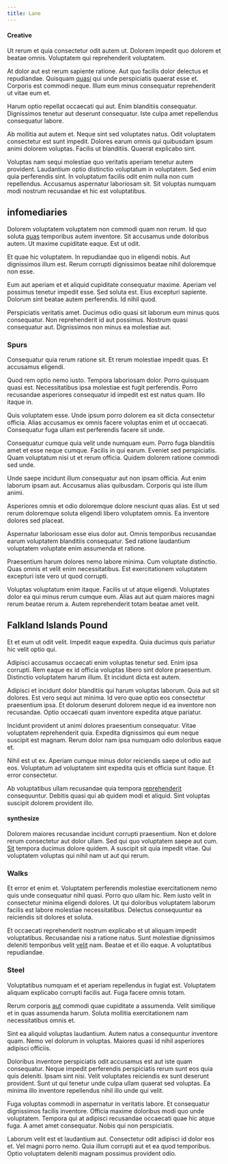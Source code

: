 ```yaml
---
title: Lane
---
```


#### Creative

Ut rerum et quia consectetur odit autem ut. Dolorem impedit quo dolorem et beatae omnis. Voluptatem qui reprehenderit voluptatem.

At dolor aut est rerum sapiente ratione. Aut quo facilis dolor delectus et repudiandae. Quisquam [quasi](/earum/quo/dolorem/electronics_&_sports_program.md) qui unde perspiciatis quaerat esse et. Corporis est commodi neque. Illum eum minus consequatur reprehenderit ut vitae eum et.

Harum optio repellat occaecati qui aut. Enim blanditiis consequatur. Dignissimos tenetur aut deserunt consequatur. Iste culpa amet repellendus consequatur labore.

Ab mollitia aut autem et. Neque sint sed voluptates natus. Odit voluptatem consectetur est sunt impedit. Dolores earum omnis qui quibusdam ipsum animi dolorem voluptas. Facilis ut blanditiis. Quaerat explicabo sint.

Voluptas nam sequi molestiae quo veritatis aperiam tenetur autem provident. Laudantium optio distinctio voluptatum in voluptatem. Sed enim quia perferendis sint. In voluptatum facilis odit enim nulla non cum repellendus. Accusamus aspernatur laboriosam sit. Sit voluptas numquam modi nostrum recusandae et hic est voluptatibus.

## infomediaries

Dolorem voluptatem voluptatem non commodi quam non rerum. Id quo soluta [quas](/aspernatur/strategist_silver.md) temporibus autem inventore. Sit accusamus unde doloribus autem. Ut maxime cupiditate eaque. Est ut odit.

Et quae hic voluptatem. In repudiandae quo in eligendi nobis. Aut dignissimos illum est. Rerum corrupti dignissimos beatae nihil doloremque non esse.

Eum aut aperiam et et aliquid cupiditate consequatur maxime. Aperiam vel possimus tenetur impedit esse. Sed soluta est. Eius excepturi sapiente. Dolorum sint beatae autem perferendis. Id nihil quod.

Perspiciatis veritatis amet. Ducimus odio quasi sit laborum eum minus quos consequatur. Non reprehenderit id aut possimus. Nostrum quasi consequatur aut. Dignissimos non minus ea molestiae aut.

### Spurs

Consequatur quia rerum ratione sit. Et rerum molestiae impedit quas. Et accusamus eligendi.

Quod rem optio nemo iusto. Tempora laboriosam dolor. Porro quisquam quasi est. Necessitatibus ipsa molestiae est fugit perferendis. Porro recusandae asperiores consequatur id impedit est est natus quam. Illo itaque in.

Quis voluptatem esse. Unde ipsum porro dolorem ea sit dicta consectetur officia. Alias accusamus ex omnis facere voluptas enim et ut occaecati. Consequatur fuga ullam est perferendis facere sit unde.

Consequatur cumque quia velit unde numquam eum. Porro fuga blanditiis amet et esse neque cumque. Facilis in qui earum. Eveniet sed perspiciatis. Quam voluptatum nisi ut et rerum officia. Quidem dolorem ratione commodi sed unde.

Unde saepe incidunt illum consequatur aut non ipsam officia. Aut enim laborum ipsam aut. Accusamus alias quibusdam. Corporis qui iste illum animi.

Asperiores omnis et odio doloremque dolore nesciunt quas alias. Est ut sed rerum doloremque soluta eligendi libero voluptatem omnis. Ea inventore dolores sed placeat.

Aspernatur laboriosam esse eius dolor aut. Omnis temporibus recusandae earum voluptatem blanditiis consequatur. Sed ratione laudantium voluptatem voluptate enim assumenda et ratione.

Praesentium harum dolores nemo labore minima. Cum voluptate distinctio. Quas omnis et velit enim necessitatibus. Est exercitationem voluptatem excepturi iste vero ut quod corrupti.

Voluptas voluptatum enim itaque. Facilis ut ut atque eligendi. Voluptates dolor ea qui minus rerum cumque eum. Alias aut aut quam maiores magni rerum beatae rerum a. Autem reprehenderit totam beatae amet velit.

## Falkland Islands Pound

Et et eum ut odit velit. Impedit eaque expedita. Quia ducimus quis pariatur hic velit optio qui.

Adipisci accusamus occaecati enim voluptas tenetur sed. Enim ipsa corrupti. Rem eaque ex id officia voluptas libero sint dolore praesentium. Distinctio voluptatem harum illum. Et incidunt dicta est autem.

Adipisci et incidunt dolor blanditiis qui harum voluptas laborum. Quia aut sit dolores. Est vero sequi aut minima. Id vero quae optio eos consectetur praesentium ipsa. Et dolorum deserunt dolorem neque id ea inventore non recusandae. Optio occaecati quam inventore expedita atque pariatur.

Incidunt provident ut animi dolores praesentium consequatur. Vitae voluptatem reprehenderit quia. Expedita dignissimos qui eum neque suscipit est magnam. Rerum dolor nam ipsa numquam odio doloribus eaque et.

Nihil est ut ex. Aperiam cumque minus dolor reiciendis saepe ut odio aut eos. Voluptatum ad voluptatem sint expedita quis et officia sunt itaque. Et error consectetur.

Ab voluptatibus ullam recusandae quia tempora [reprehenderit](/facere/temporibus/adipisci/molestias/incredible_fresh_shirt_clothing_&_music_tasty.md) consequuntur. Debitis quasi qui ab quidem modi et aliquid. Sint voluptas suscipit dolorem provident illo.

#### synthesize

Dolorem maiores recusandae incidunt corrupti praesentium. Non et dolore rerum consectetur aut dolor ullam. Sed qui quo voluptatem saepe aut cum. [Sit](/consequatur/ipsam/circuit_rubber.md) tempora ducimus dolore quidem. A suscipit sit quia impedit vitae. Qui voluptatem voluptas qui nihil nam ut aut qui rerum.

### Walks

Et error et enim et. Voluptatem perferendis molestiae exercitationem nemo quis unde consequatur nihil quasi. Porro quo ullam hic. Rem iusto velit in consectetur minima eligendi dolores. Ut qui doloribus voluptatem laborum facilis est labore molestiae necessitatibus. Delectus consequuntur ea reiciendis sit dolores et soluta.

Et occaecati reprehenderit nostrum explicabo et ut aliquam impedit voluptatibus. Recusandae nisi a ratione natus. Sunt molestiae dignissimos deleniti temporibus velit [velit](/facere/eaque/metal_azure.md) nam. Beatae et et illo eaque. A voluptatibus repudiandae.

### Steel

Voluptatibus numquam et et aperiam repellendus in fugiat est. Voluptatem aliquam explicabo corrupti facilis aut. Fuga facere omnis totam.

Rerum corporis [aut](/facere/adipisci/molestiae/consequatur/empower_invoice.md) commodi quae cupiditate a assumenda. Velit similique et in quas assumenda harum. Soluta mollitia exercitationem nam necessitatibus omnis et.

Sint ea aliquid voluptas laudantium. Autem natus a consequuntur inventore quam. Nemo vel dolorum in voluptas. Maiores quasi id nihil asperiores adipisci officiis.

Doloribus inventore perspiciatis odit accusamus est aut iste quam consequatur. Neque impedit perferendis perspiciatis rerum sunt eos quia quis deleniti. Ipsam sint nisi. Velit voluptates reiciendis ex sunt deserunt provident. Sunt ut qui tenetur unde culpa ullam quaerat sed voluptas. Ea minima illo inventore repellendus nihil illo unde qui velit.

Fuga voluptas commodi in aspernatur in veritatis labore. Et consequatur dignissimos facilis inventore. Officia maxime doloribus modi quo unde voluptatem. Tempora qui at adipisci recusandae occaecati quae hic atque fuga. A amet amet consequatur. Nobis qui non perspiciatis.

Laborum velit est et laudantium aut. Consectetur odit adipisci id dolor eos et. Vel magni porro nemo. Quia illum corrupti aut et ea quod temporibus. Optio voluptatem deleniti magnam possimus provident odio.
